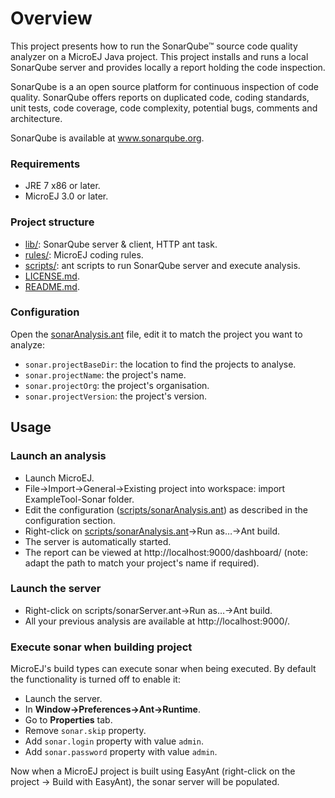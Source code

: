 # Overview
This project presents how to run the SonarQube™ source code quality analyzer on a MicroEJ Java project.
This project installs and runs a local SonarQube server and provides locally a report holding the code inspection.

SonarQube is a an open source platform for continuous inspection of code quality. SonarQube offers reports on duplicated code, coding standards, unit tests, code coverage, code complexity, potential bugs, comments and architecture.

SonarQube is available at www.sonarqube.org.

### Requirements
- JRE 7 x86 or later.
- MicroEJ 3.0 or later.

### Project structure
- [lib/](lib): SonarQube server & client, HTTP ant task.
- [rules/](rules): MicroEJ coding rules.
- [scripts/](scripts): ant scripts to run SonarQube server and execute analysis.
- [LICENSE.md](LICENSE.md).
- [README.md](README.md).

### Configuration
Open the [sonarAnalysis.ant](scripts/sonarAnalysis.ant) file, edit it to match the project you want to analyze:
- `sonar.projectBaseDir`: the location to find the projects to analyse.
- `sonar.projectName`: the project's name.
- `sonar.projectOrg`: the project's organisation.
- `sonar.projectVersion`: the project's version.

## Usage
### Launch an analysis
- Launch MicroEJ.
- File->Import->General->Existing project into workspace: import ExampleTool-Sonar folder.
- Edit the configuration ([scripts/sonarAnalysis.ant](scripts/sonarAnalysis.ant)) as described in the configuration section.
- Right-click on [scripts/sonarAnalysis.ant](scripts/sonarAnalysis.ant)->Run as…->Ant build.
- The server is automatically started.
- The report can be viewed at http://localhost:9000/dashboard/ (note: adapt the path to match your project's name if required).

### Launch the server
- Right-click on scripts/sonarServer.ant->Run as…->Ant build.
- All your previous analysis are available at http://localhost:9000/.

### Execute sonar when building project
MicroEJ's build types can execute sonar when being executed. By default the functionality is turned off to enable it:
- Launch the server.
- In **Window->Preferences->Ant->Runtime**.
- Go to **Properties** tab.
- Remove `sonar.skip` property.
- Add `sonar.login` property with value `admin`.
- Add `sonar.password` property with value `admin`.

Now when a MicroEJ project is built using EasyAnt (right-click on the project -> Build with EasyAnt), the sonar server will be populated.


<!--
	Markdown
	
	Copyright 2015-2019 IS2T. All rights reserved.
	IS2T PROPRIETARY. Use is subject to license terms.
-->
